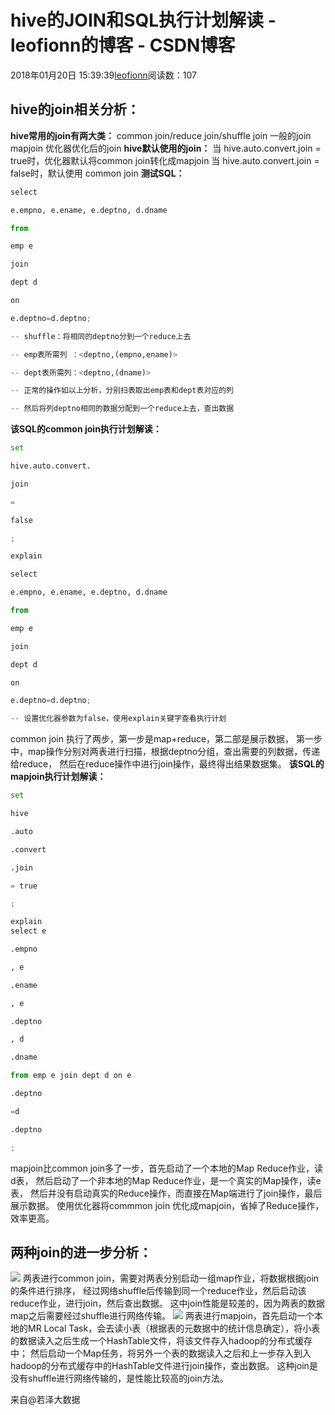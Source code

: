 
# hive的JOIN和SQL执行计划解读 - leofionn的博客 - CSDN博客


2018年01月20日 15:39:39[leofionn](https://me.csdn.net/qq_36142114)阅读数：107



## hive的join相关分析：
**hive常用的join有两大类：**
common join/reduce join/shuffle join 一般的join
mapjoin 优化器优化后的join
**hive默认使用的join：**
当 hive.auto.convert.join = true时，优化器默认将common join转化成mapjoin
当 hive.auto.convert.join = false时，默认使用 common join
**测试SQL：**
```python
select
```
```python
e.empno, e.ename, e.deptno, d.dname
```
```python
from
```
```python
emp e
```
```python
join
```
```python
dept d
```
```python
on
```
```python
e.deptno=d.deptno;
```
```python
-- shuffle：将相同的deptno分到一个reduce上去
```
```python
-- emp表所需列 ：<deptno,(empno,ename)>
```
```python
-- dept表所需列：<deptno,(dname)>
```
```python
-- 正常的操作如以上分析，分别扫表取出emp表和dept表对应的列
```
```python
-- 然后将列deptno相同的数据分配到一个reduce上去，查出数据
```

**该SQL的common join执行计划解读：**
```python
set
```
```python
hive.auto.convert.
```
```python
join
```
```python
=
```
```python
false
```
```python
;
```
```python
explain
```
```python
select
```
```python
e.empno, e.ename, e.deptno, d.dname
```
```python
from
```
```python
emp e
```
```python
join
```
```python
dept d
```
```python
on
```
```python
e.deptno=d.deptno;
```
```python
-- 设置优化器参数为false，使用explain关键字查看执行计划
```
common join 执行了两步，第一步是map+reduce，第二部是展示数据，
第一步中，map操作分别对两表进行扫描，根据deptno分组，查出需要的列数据，传递给reduce，
然后在reduce操作中进行join操作，最终得出结果数据集。
**该SQL的mapjoin执行计划解读：**
```python
set
```
```python
hive
```
```python
.auto
```
```python
.convert
```
```python
.join
```
```python
= true
```
```python
;
```
```python
explain
select e
```
```python
.empno
```
```python
, e
```
```python
.ename
```
```python
, e
```
```python
.deptno
```
```python
, d
```
```python
.dname
```
```python
from emp e join dept d on e
```
```python
.deptno
```
```python
=d
```
```python
.deptno
```
```python
;
```
mapjoin比common join多了一步，首先启动了一个本地的Map Reduce作业，读d表，
然后启动了一个非本地的Map Reduce作业，是一个真实的Map操作，读e表，
然后并没有启动真实的Reduce操作，而直接在Map端进行了join操作，最后展示数据。
使用优化器将commmon join 优化成mapjoin，省掉了Reduce操作，效率更高。
## 两种join的进一步分析：
![](https://img-blog.csdn.net/20180114154434913?watermark/2/text/aHR0cDovL2Jsb2cuY3Nkbi5uZXQvendqenFxYg==/font/5a6L5L2T/fontsize/400/fill/I0JBQkFCMA==/dissolve/70/gravity/SouthEast)
两表进行common join，需要对两表分别启动一组map作业，将数据根据join的条件进行排序，
经过网络shuffle后传输到同一个reduce作业，然后启动该reduce作业，进行join，然后查出数据。
这中join性能是较差的，因为两表的数据map之后需要经过shuffle进行网络传输。
![](https://img-blog.csdn.net/20180114155114361?watermark/2/text/aHR0cDovL2Jsb2cuY3Nkbi5uZXQvendqenFxYg==/font/5a6L5L2T/fontsize/400/fill/I0JBQkFCMA==/dissolve/70/gravity/SouthEast)
两表进行mapjoin，首先启动一个本地的MR Local Task，会去读小表（根据表的元数据中的统计信息确定），将小表的数据读入之后生成一个HashTable文件，将该文件存入hadoop的分布式缓存中；
然后启动一个Map任务，将另外一个表的数据读入之后和上一步存入到入hadoop的分布式缓存中的HashTable文件进行join操作，查出数据。
这种join是没有shuffle进行网络传输的，是性能比较高的join方法。










来自@若泽大数据


